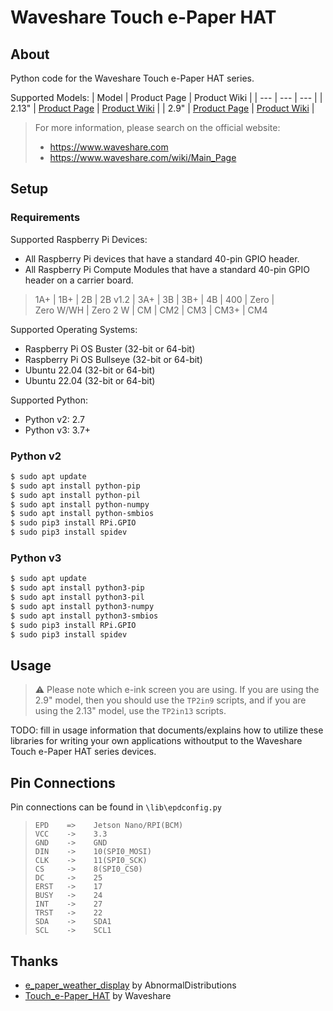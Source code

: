 # Waveshare Touch e-Paper HAT

## About

Python code for the Waveshare Touch e-Paper HAT series.

Supported Models:
| Model | Product Page | Product Wiki |
| --- | --- | --- |
| 2.13" | [Product Page](https://www.waveshare.com/2.13inch-Touch-e-Paper-HAT.htm) | [Product Wiki](https://www.waveshare.com/wiki/2.13inch_Touch_e-Paper_HAT) |
| 2.9" | [Product Page](https://www.waveshare.com/2.9inch-Touch-e-Paper-HAT.htm) | [Product Wiki](https://www.waveshare.com/wiki/2.9inch_Touch_e-Paper_HAT) |

> For more information, please search on the official website:
> - https://www.waveshare.com
> - https://www.waveshare.com/wiki/Main_Page

## Setup

### Requirements

Supported Raspberry Pi Devices:
- All Raspberry Pi devices that have a standard 40-pin GPIO header.
- All Raspberry Pi Compute Modules that have a standard 40-pin GPIO header on a carrier board.
> 1A+&nbsp;| 1B+&nbsp;| 2B&nbsp;| 2B&nbsp;v1.2&nbsp;| 3A+&nbsp;| 3B&nbsp;| 3B+&nbsp;| 4B&nbsp;| 400&nbsp;| Zero&nbsp;| Zero&nbsp;W/WH&nbsp;| Zero&nbsp;2&nbsp;W&nbsp;| CM&nbsp;| CM2&nbsp;| CM3&nbsp;| CM3+&nbsp;| CM4

Supported Operating Systems:
- Raspberry Pi OS Buster (32-bit or 64-bit)
- Raspberry Pi OS Bullseye (32-bit or 64-bit)
- Ubuntu 22.04 (32-bit or 64-bit)
- Ubuntu 22.04 (32-bit or 64-bit)

Supported Python: 
- Python v2: 2.7
- Python v3: 3.7+

### Python v2

``` bash
$ sudo apt update
$ sudo apt install python-pip
$ sudo apt install python-pil
$ sudo apt install python-numpy
$ sudo apt install python-smbios
$ sudo pip3 install RPi.GPIO
$ sudo pip3 install spidev
```

### Python v3

``` bash
$ sudo apt update
$ sudo apt install python3-pip
$ sudo apt install python3-pil
$ sudo apt install python3-numpy
$ sudo apt install python3-smbios
$ sudo pip3 install RPi.GPIO
$ sudo pip3 install spidev
```

## Usage

> ⚠️ Please note which e-ink screen you are using. If you are using the 2.9" model, then you should use the `TP2in9` scripts, and if you are using the 2.13" model, use the `TP2in13` scripts.

TODO: fill in usage information that documents/explains how to utilize these libraries for writing your own applications withoutput to the Waveshare Touch e-Paper HAT series devices.

## Pin Connections

Pin connections can be found in `\lib\epdconfig.py`
> ```
> EPD    =>    Jetson Nano/RPI(BCM)
> VCC    ->    3.3
> GND    ->    GND
> DIN    ->    10(SPI0_MOSI)
> CLK    ->    11(SPI0_SCK)
> CS     ->    8(SPI0_CS0)
> DC     ->    25
> ERST   ->    17
> BUSY   ->    24
> INT    ->    27
> TRST   ->    22
> SDA    ->    SDA1
> SCL    ->    SCL1
> ```

## Thanks

- [e_paper_weather_display](https://github.com/AbnormalDistributions/e_paper_weather_display) by AbnormalDistributions
- [Touch_e-Paper_HAT](https://github.com/waveshare/Touch_e-Paper_HAT) by Waveshare
